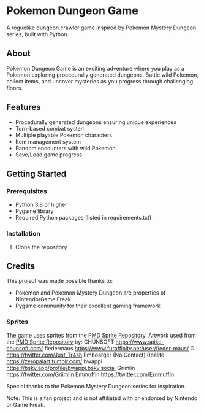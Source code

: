 # Pokemon Dungeon Game

A roguelike dungeon crawler game inspired by Pokemon Mystery Dungeon series, built with Python.

## About

Pokemon Dungeon Game is an exciting adventure where you play as a Pokemon exploring procedurally generated dungeons. Battle wild Pokemon, collect items, and uncover mysteries as you progress through challenging floors.

## Features

- Procedurally generated dungeons ensuring unique experiences
- Turn-based combat system
- Multiple playable Pokemon characters
- Item management system
- Random encounters with wild Pokemon
- Save/Load game progress

## Getting Started

### Prerequisites

- Python 3.8 or higher
- Pygame library
- Required Python packages (listed in requirements.txt)

### Installation

1. Clone the repository
## Credits

This project was made possible thanks to:

- Pokemon and Pokemon Mystery Dungeon are properties of Nintendo/Game Freak
- Pygame community for their excellent gaming framework

### Sprites
The game uses sprites from the [PMD Sprite Repository](https://sprites.pmdcollab.org/).
Artwork used from the [PMD Sprite Repository](https://sprites.pmdcollab.org/) by:
CHUNSOFT	https://www.spike-chunsoft.com/
fledermaus	https://www.furaffinity.net/user/fleder-maus/
G	        https://twitter.com/Just_Tr4sh
Emboarger	(No Contact)
0palite	    https://zeropalart.tumblr.com/
bwappi	    https://bsky.app/profile/bwappi.bsky.social
Grimlin	    https://twitter.com/Griimlin
Emmuffin	https://twitter.com/Ernmuffin

Special thanks to the Pokemon Mystery Dungeon series for inspiration.

Note: This is a fan project and is not affiliated with or endorsed by Nintendo or Game Freak.

